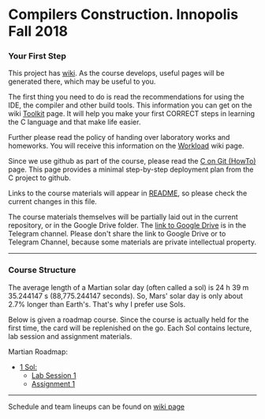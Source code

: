 # Compilers Construction. Innopolis Fall 2018

### Your First Step
This project has [wiki](https://github.com/cubazis/inno_comicon_fall/wiki).
As the course develops, useful pages will be generated there, which may be useful to you.

The first thing you need to do is read the recommendations for using the IDE, the compiler and other build tools. This information you can get on the wiki [Toolkit](https://github.com/cubazis/inno_comicon_fall/wiki/Toolkit) page.
It will help you make your first CORRECT steps in learning the C language and that make life easier.

Further please read the policy of handing over laboratory works and homeworks. You will receive this information on the [Workload](https://github.com/cubazis/inno_comicon_fall/wiki/Workload) wiki page.

Since we use github as part of the course, please read the [C on Git (HowTo)](https://github.com/cubazis/inno_comicon_fall/wiki/C-on-Git-(HowTo)) page. This page provides a minimal step-by-step deployment plan from the C project to github.


Links to the course materials will appear in [README](https://github.com/cubazis/inno_comicon_fall/blob/master/README.md), so please check the current changes in this file.

The course materials themselves will be partially laid out in the current repository, or in the Google Drive folder. 
The [link to Google Drive](https://github.com/cubazis/inno_comicon_fall/blob/master/imgs/ahahah.gif) is in the Telegram channel. 
Please don't share the link to Google Drive or to Telegram Channel, because some materials are private intellectual property.

___

### Course Structure
The average length of a Martian solar day (often called a sol) is 24 h 39 m 35.244147 s (88,775.244147 seconds). So, Mars' solar day is only about 2.7% longer than Earth's. That's why I prefer use Sols.

Below is given a roadmap course. Since the course is actually held for the first time, the card will be replenished on the go.
Each Sol contains lecture, lab session and assignment materials. 

Martian Roadmap:
- [1 Sol: ](lectures/lecture1.pdf)
    - [Lab Session 1](labs/stub)
    - [Assignment 1](assignments/stub)
___

Schedule and team lineups can be found on [wiki page](https://github.com/cubazis/inno_comicon_fall/wiki/Schedule-&-lineups
)
